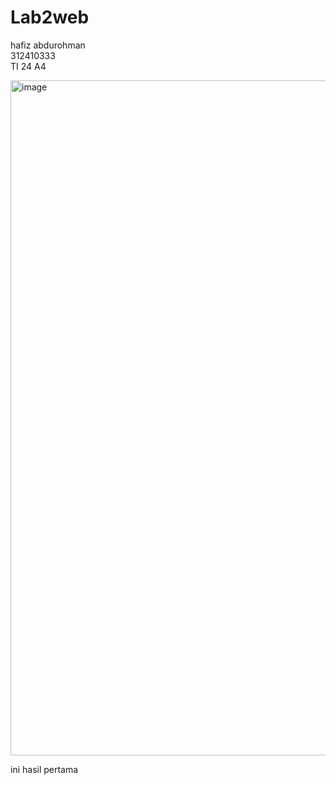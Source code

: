 # Lab2web
hafiz abdurohman<br>
312410333<br>
TI 24 A4<br>

<img width="1920" height="1080" alt="image" src="https://github.com/user-attachments/assets/19341159-2cc8-41c4-91df-2e77f72690ec" />

ini hasil pertama
